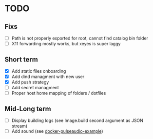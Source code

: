 # TODO
## Fixs

- [ ] Path is not properly exported for root, cannot find catalog bin folder
- [ ] X11 forwarding mostly works, but xeyes is super laggy

## Short term

- [x] Add static files onboarding
- [x] Add dind managment with new user
- [x] Add push strategy
- [ ] Add secret managment
- [ ] Proper host home mapping of folders / dotfiles

## Mid-Long term

- [ ] Display building logs (see Image.build second argument as JSON stream)
- [ ] Add sound (see [docker-pulseaudio-example](https://github.com/TheBiggerGuy/docker-pulseaudio-example))